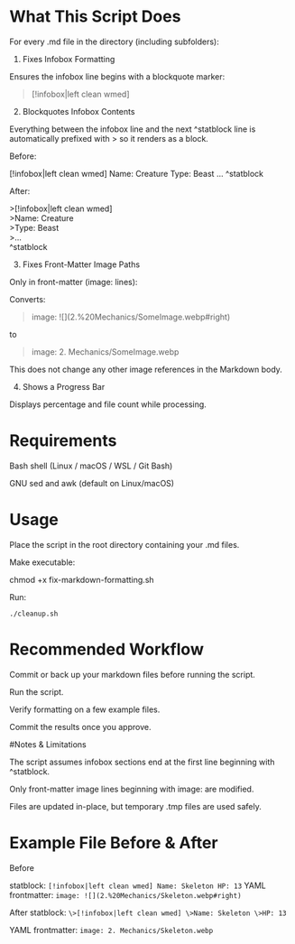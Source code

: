 # What This Script Does

For every .md file in the directory (including subfolders):

1. Fixes Infobox Formatting

Ensures the infobox line begins with a blockquote marker:

>[!infobox|left clean wmed]

2. Blockquotes Infobox Contents

Everything between the infobox line and the next ^statblock line is automatically prefixed with > so it renders as a block.

Before:

[!infobox|left clean wmed]
Name: Creature
Type: Beast
...
^statblock


After:

\>[!infobox|left clean wmed] <br>
\>Name: Creature <br>
\>Type: Beast <br>
\>... <br>
^statblock

3. Fixes Front-Matter Image Paths

Only in front-matter (image: lines):

Converts:

>image: \![]\(2.%20Mechanics/SomeImage.webp#right)


to

>image: 2. Mechanics/SomeImage.webp


This does not change any other image references in the Markdown body.

4. Shows a Progress Bar

Displays percentage and file count while processing.

# Requirements

Bash shell (Linux / macOS / WSL / Git Bash)

GNU sed and awk (default on Linux/macOS)

# Usage

Place the script in the root directory containing your .md files.

Make executable:

chmod +x fix-markdown-formatting.sh


Run:

`./cleanup.sh`

# Recommended Workflow

Commit or back up your markdown files before running the script.

Run the script.

Verify formatting on a few example files.

Commit the results once you approve.

#Notes & Limitations

The script assumes infobox sections end at the first line beginning with ^statblock.

Only front-matter image lines beginning with image: are modified.

Files are updated in-place, but temporary .tmp files are used safely.

# Example File Before & After

Before

statblock:
`[!infobox|left clean wmed]
Name: Skeleton
HP: 13`
YAML frontmatter:
`image: ![](2.%20Mechanics/Skeleton.webp#right)`



After
statblock:
`\>[!infobox|left clean wmed]
\>Name: Skeleton
\>HP: 13`

YAML frontmatter:
`image: 2. Mechanics/Skeleton.webp`


